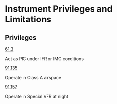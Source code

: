 # Instrument Privileges and Limitations

## Privileges

[61.3]()

Act as PIC under IFR or IMC conditions

[91.135]()

Operate in Class A airspace

[91.157]()

Operate in Special VFR at night
